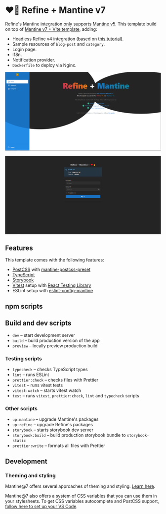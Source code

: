 # ❤️‍🔥 Refine + Mantine v7

Refine's Mantine integration [only supports Mantine v5](https://refine.dev/docs/ui-integrations/mantine/introduction). This template build on top of [Mantine v7 + Vite template](https://github.com/mantinedev/vite-template), adding:

- Headless Refine v4 integration (based on [this tutorial](https://github.com/refinedev/refine/tree/master/examples/tutorial-headless)).
- Sample resources of `blog-post` and `category`.
- Login page.
- i18n.
- Notification provider.
- `Dockerfile` to deploy via Nginx.

![](./public/screenshots/home.png)

![](./public/screenshots/login.png)

## Features

This template comes with the following features:

- [PostCSS](https://postcss.org/) with [mantine-postcss-preset](https://mantine.dev/styles/postcss-preset)
- [TypeScript](https://www.typescriptlang.org/)
- [Storybook](https://storybook.js.org/)
- [Vitest](https://vitest.dev/) setup with [React Testing Library](https://testing-library.com/docs/react-testing-library/intro)
- ESLint setup with [eslint-config-mantine](https://github.com/mantinedev/eslint-config-mantine)

## npm scripts

## Build and dev scripts

- `dev` – start development server
- `build` – build production version of the app
- `preview` – locally preview production build

### Testing scripts

- `typecheck` – checks TypeScript types
- `lint` – runs ESLint
- `prettier:check` – checks files with Prettier
- `vitest` – runs vitest tests
- `vitest:watch` – starts vitest watch
- `test` – runs `vitest`, `prettier:check`, `lint` and `typecheck` scripts

### Other scripts

- `up:mantine` – upgrade Mantine's packages
- `up:refine` – upgrade Refine's packages
- `storybook` – starts storybook dev server
- `storybook:build` – build production storybook bundle to `storybook-static`
- `prettier:write` – formats all files with Prettier

## Development

### Theming and styling

Mantine@7 offers several approaches of theming and styling. [Learn here](https://mantine.dev/getting-started/#learn).

Mantine@7 also offers a system of CSS variables that you can use them in your stylesheets. To get CSS variables autocomplete and PostCSS support, [follow here to set up your VS Code](https://mantine.dev/getting-started/#set-up-vs-code).
